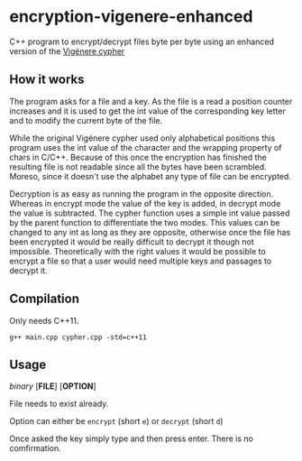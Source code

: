 # encryption-vigenere-enhanced
C++ program to encrypt/decrypt files byte per byte using an enhanced version of the [Vigénere cypher](https://en.wikipedia.org/wiki/Vigen%C3%A8re_cipher)

## How it works
The program asks for a file and a key.
As the file is a read a position counter increases and it is used to get the int value of the corresponding key letter and to modify the current byte of the file.

While the original Vigénere cypher used only alphabetical positions this program uses the int value of the character and the wrapping property of chars in C/C++. Because of this once the encryption has finished the resulting file is not readable since all the bytes have been scrambled. Moreso, since it doesn't use the alphabet any type of file can be encrypted.

Decryption is as easy as running the program in the opposite direction. Whereas in encrypt mode the value of the key is added, in decrypt mode the value is subtracted. The cypher function uses a simple int value passed by the parent function to differentiate the two modes. This values can be changed to any int as long as they are opposite, otherwise once the file has been encrypted it would be really difficult to decrypt it though not impossible. Theoretically with the right values it would be possible to encrypt a file so that a user would need multiple keys and passages to decrypt it.

## Compilation
Only needs C++11.
```
g++ main.cpp cypher.cpp -std=c++11
```

## Usage
*binary* [**FILE**] [**OPTION**]

File needs to exist already.

Option can either be `encrypt` (short `e`) or `decrypt` (short `d`)

Once asked the key simply type and then press enter. There is no comfirmation.
